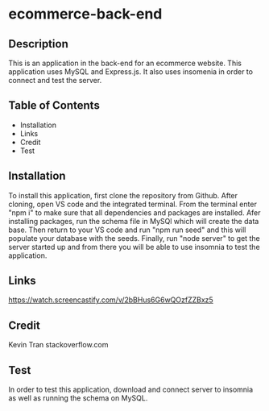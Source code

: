 # ecommerce-back-end

## Description 
This is an application in the back-end for an ecommerce website. This application uses MySQL and Express.js. It also uses insomenia in order to connect and test the server. 

## Table of Contents
- Installation
- Links
- Credit
- Test

## Installation 
To install this application, first clone the repository from Github. After cloning, open VS code and the integrated terminal. From the terminal enter "npm i" to make sure that all dependencies and packages are installed. Afer installing packages, run the schema file in MySQl which will create the data base. Then return to your VS code and run "npm run seed" and this will populate your database with the seeds. Finally, run "node server" to get the server started up and from there you will be able to use insomnia to test the application.

## Links 
https://watch.screencastify.com/v/2bBHus6G6wQOzfZZBxz5

## Credit
Kevin Tran 
stackoverflow.com


## Test
In order to test this application, download and connect server to insomnia as well as running the schema on MySQL.
